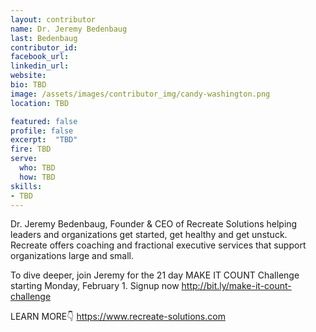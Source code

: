 ```yaml
---
layout: contributor
name: Dr. Jeremy Bedenbaug
last: Bedenbaug
contributor_id: 
facebook_url: 
linkedin_url: 
website: 
bio: TBD
image: /assets/images/contributor_img/candy-washington.png
location: TBD

featured: false
profile: false
excerpt:  "TBD"
fire: TBD
serve:
  who: TBD
  how: TBD
skills:
- TBD
---
```

Dr. Jeremy Bedenbaug, Founder & CEO of Recreate Solutions helping leaders and organizations get started, get healthy and get unstuck. Recreate offers coaching and fractional executive services that support organizations large and small.

To dive deeper, join Jeremy for the 21 day MAKE IT COUNT Challenge starting Monday, February 1. Signup now http://bit.ly/make-it-count-challenge

LEARN MORE👇
https://www.recreate-solutions.com